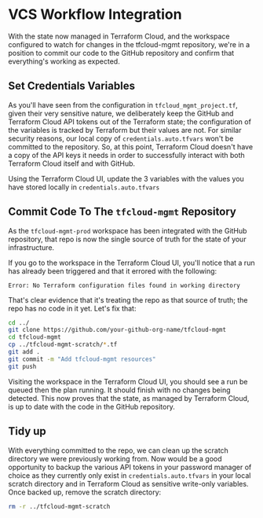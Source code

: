 # VCS Workflow Integration

With the state now managed in Terraform Cloud, and the workspace configured to watch for changes in the tfcloud-mgmt repository, we're in a position to commit our code to the GitHub repository and confirm that everything's working as expected.

## Set Credentials Variables

As you'll have seen from the configuration in `tfcloud_mgmt_project.tf`, given their very sensitive nature, we deliberately keep the GitHub and Terraform Cloud API tokens out of the Terraform state; the configuration of the variables is tracked by Terraform but their values are not. For similar security reasons, our local copy of `credentials.auto.tfvars` won't be committed to the repository. So, at this point, Terraform Cloud doesn't have a copy of the API keys it needs in order to successfully interact with both Terraform Cloud itself and with GitHub.

Using the Terraform Cloud UI, update the 3 variables with the values you have stored locally in `credentials.auto.tfvars`

## Commit Code To The `tfcloud-mgmt` Repository

As the `tfcloud-mgmt-prod` workspace has been integrated with the GitHub repository, that repo is now the single source of truth for the state of your infrastructure.

If you go to the workspace in the Terraform Cloud UI, you'll notice that a run has already been triggered and that it errored with the following:

`Error: No Terraform configuration files found in working directory`

That's clear evidence that it's treating the repo as that source of truth; the repo has no code in it yet. Let's fix that:

```sh
cd ../
git clone https://github.com/your-github-org-name/tfcloud-mgmt
cd tfcloud-mgmt
cp ../tfcloud-mgmt-scratch/*.tf
git add .
git commit -m "Add tfcloud-mgmt resources"
git push
```

Visiting the workspace in the Terraform Cloud UI, you should see a run be queued then the plan running. It should finish with no changes being detected. This now proves that the state, as managed by Terraform Cloud, is up to date with the code in the GitHub repository.

## Tidy up

With everything committed to the repo, we can clean up the scratch directory we were previously working from. Now would be a good opportunity to backup the various API tokens in your password manager of choice as they currently only exist in `credentials.auto.tfvars` in your local scratch directory and in Terraform Cloud as sensitive write-only variables. Once backed up, remove the scratch directory:

```sh
rm -r ../tfcloud-mgmt-scratch
```
